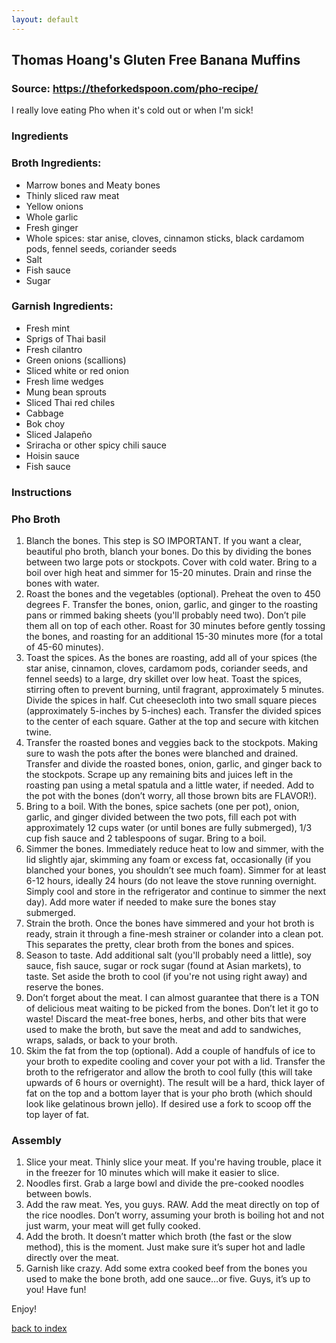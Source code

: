 ```yaml
---
layout: default
---
```


<!---
This is a comment. Note the triple dash to start, but double to end
-->

## Thomas Hoang's Gluten Free Banana Muffins
<!---
Put your name or github username somewhere
-->
### Source: https://theforkedspoon.com/pho-recipe/
I really love eating Pho when it's cold out or when I'm sick!

### Ingredients

### Broth Ingredients:
- Marrow bones and Meaty bones
- Thinly sliced raw meat
- Yellow onions
- Whole garlic
- Fresh ginger
- Whole spices: star anise, cloves, cinnamon sticks, black cardamom pods, fennel seeds, coriander seeds
- Salt
- Fish sauce
- Sugar

### Garnish Ingredients:
- Fresh mint
- Sprigs of Thai basil
- Fresh cilantro
- Green onions (scallions)
- Sliced white or red onion
- Fresh lime wedges
- Mung bean sprouts
- Sliced Thai red chiles
- Cabbage
- Bok choy
- Sliced Jalapeño
- Sriracha or other spicy chili sauce
- Hoisin sauce
- Fish sauce


### Instructions

### Pho Broth
1. Blanch the bones. This step is SO IMPORTANT. If you want a clear, beautiful pho broth, blanch your bones. Do this by dividing the bones between two large pots or stockpots. Cover with cold water. Bring to a boil over high heat and simmer for 15-20 minutes. Drain and rinse the bones with water.
2. Roast the bones and the vegetables (optional). Preheat the oven to 450 degrees F. Transfer the bones, onion, garlic, and ginger to the roasting pans or rimmed baking sheets (you'll probably need two). Don’t pile them all on top of each other. Roast for 30 minutes before gently tossing the bones, and roasting for an additional 15-30 minutes more (for a total of 45-60 minutes).
3. Toast the spices. As the bones are roasting, add all of your spices (the star anise, cinnamon, cloves, cardamom pods, coriander seeds, and fennel seeds) to a large, dry skillet over low heat. Toast the spices, stirring often to prevent burning, until fragrant, approximately 5 minutes. Divide the spices in half. Cut cheesecloth into two small square pieces (approximately 5-inches by 5-inches) each. Transfer the divided spices to the center of each square. Gather at the top and secure with kitchen twine.
4. Transfer the roasted bones and veggies back to the stockpots. Making sure to wash the pots after the bones were blanched and drained. Transfer and divide the roasted bones, onion, garlic, and ginger back to the stockpots. Scrape up any remaining bits and juices left in the roasting pan using a metal spatula and a little water, if needed. Add to the pot with the bones (don’t worry, all those brown bits are FLAVOR!).
5. Bring to a boil. With the bones, spice sachets (one per pot), onion, garlic, and ginger divided between the two pots, fill each pot with approximately 12 cups water (or until bones are fully submerged), 1/3 cup fish sauce and 2 tablespoons of sugar. Bring to a boil.
6. Simmer the bones. Immediately reduce heat to low and simmer, with the lid slightly ajar, skimming any foam or excess fat, occasionally (if you blanched your bones, you shouldn’t see much foam). Simmer for at least 6-12 hours, ideally 24 hours (do not leave the stove running overnight. Simply cool and store in the refrigerator and continue to simmer the next day). Add more water if needed to make sure the bones stay submerged.
7. Strain the broth. Once the bones have simmered and your hot broth is ready, strain it through a fine-mesh strainer or colander into a clean pot. This separates the pretty, clear broth from the bones and spices.
8. Season to taste. Add additional salt (you'll probably need a little), soy sauce, fish sauce, sugar or rock sugar (found at Asian markets), to taste. Set aside the broth to cool (if you're not using right away) and reserve the bones.
9. Don’t forget about the meat. I can almost guarantee that there is a TON of delicious meat waiting to be picked from the bones. Don’t let it go to waste! Discard the meat-free bones, herbs, and other bits that were used to make the broth, but save the meat and add to sandwiches, wraps, salads, or back to your broth.
10. Skim the fat from the top (optional). Add a couple of handfuls of ice to your broth to expedite cooling and cover your pot with a lid. Transfer the broth to the refrigerator and allow the broth to cool fully (this will take upwards of 6 hours or overnight). The result will be a hard, thick layer of fat on the top and a bottom layer that is your pho broth (which should look like gelatinous brown jello). If desired use a fork to scoop off the top layer of fat.

### Assembly
1. Slice your meat. Thinly slice your meat. If you're having trouble, place it in the freezer for 10 minutes which will make it easier to slice.
2. Noodles first. Grab a large bowl and divide the pre-cooked noodles between bowls.
3. Add the raw meat. Yes, you guys. RAW. Add the meat directly on top of the rice noodles. Don’t worry, assuming your broth is boiling hot and not just warm, your meat will get fully cooked.
4. Add the broth. It doesn’t matter which broth (the fast or the slow method), this is the moment. Just make sure it’s super hot and ladle directly over the meat.
5. Garnish like crazy. Add some extra cooked beef from the bones you used to make the bone broth, add one sauce…or five. Guys, it’s up to you! Have fun!


Enjoy!

<!--
Keep this link to return to the index
-->
[back to index](../)
